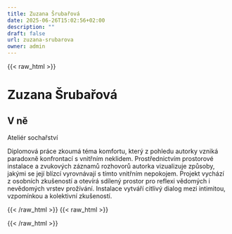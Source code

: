 ```yaml
---
title: Zuzana Šrubařová
date: 2025-06-26T15:02:56+02:00
description: ""
draft: false
url: zuzana-srubarova
owner: admin
---
```

{{< raw_html >}}
<h1>Zuzana &Scaron;rubařov&aacute;</h1>
<h2>V ně&nbsp;</h2>
<p>Ateli&eacute;r sochařstv&iacute;</p>
<p>Diplomov&aacute; pr&aacute;ce zkoum&aacute; t&eacute;ma komfortu, kter&yacute; z pohledu autorky vznik&aacute; paradoxně konfrontac&iacute; s vnitřn&iacute;m neklidem. Prostřednictv&iacute;m prostorov&eacute; instalace a zvukov&yacute;ch z&aacute;znamů rozhovorů autorka vizualizuje způsoby, jak&yacute;mi se jej&iacute; bl&iacute;zc&iacute; vyrovn&aacute;vaj&iacute; s t&iacute;mto vnitřn&iacute;m nepokojem. Projekt vych&aacute;z&iacute; z osobn&iacute;ch zku&scaron;enost&iacute; a otev&iacute;r&aacute; sd&iacute;len&yacute; prostor pro reflexi vědom&yacute;ch i nevědom&yacute;ch vrstev prož&iacute;v&aacute;n&iacute;. Instalace vytv&aacute;ř&iacute; citliv&yacute; dialog mezi intimitou, vzpom&iacute;nkou a kolektivn&iacute; zku&scaron;enost&iacute;.</p>
{{< /raw_html >}}
<!-- SECTION BREAK -->
{{< raw_html >}}

{{< /raw_html >}}
